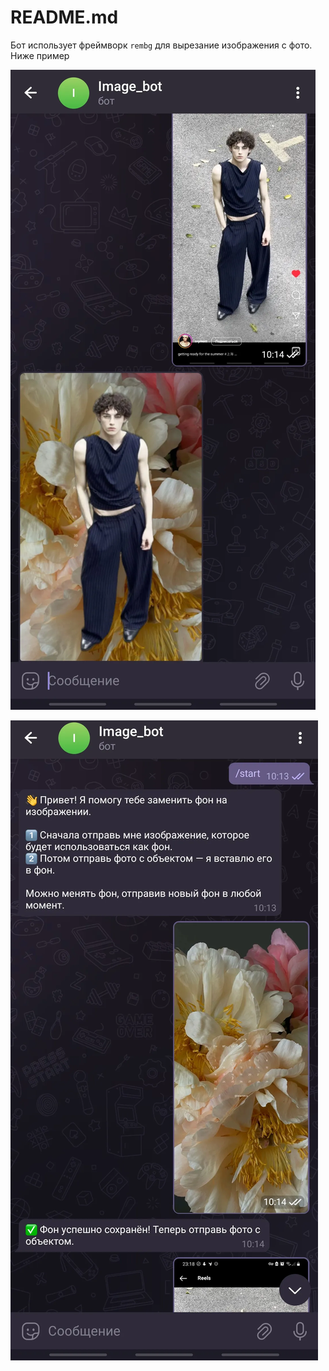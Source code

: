 # README.md

Бот использует фреймворк `rembg` для вырезание изображения с фото. Ниже пример

![Telegram2.jpg](28cdafe5-656a-4ec9-b3f2-6d2782d12a64.png)

![Telegram1.jpg](34c13f00-e4e8-4d1d-a98a-5e8718754d38.png)
